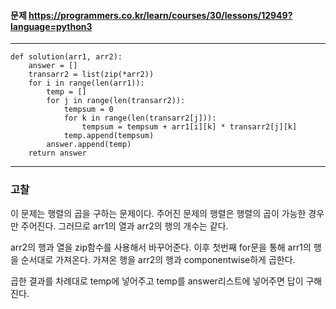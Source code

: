 #### 문제 <https://programmers.co.kr/learn/courses/30/lessons/12949?language=python3>
---
```
def solution(arr1, arr2):
    answer = []
    transarr2 = list(zip(*arr2))
    for i in range(len(arr1)):
        temp = []
        for j in range(len(transarr2)):
            tempsum = 0
            for k in range(len(transarr2[j])):
                tempsum = tempsum + arr1[i][k] * transarr2[j][k]
            temp.append(tempsum)
        answer.append(temp)
    return answer
```
---
### 고찰 
이 문제는 행렬의 곱을 구하는 문제이다. 주어진 문제의 행렬은 행렬의 곱이 가능한 경우만 주어진다. 그러므로 arr1의 열과 arr2의 행의 개수는 같다.

arr2의 행과 열을 zip함수를 사용해서 바꾸어준다. 이후 첫번째 for문을 통해 arr1의 행을 순서대로 가져온다. 가져온 행을 arr2의 행과 componentwise하게 곱한다.

곱한 결과를 차례대로 temp에 넣어주고 temp를 answer리스트에 넣어주면 답이 구해진다. 






